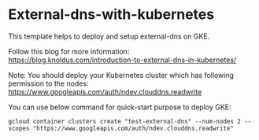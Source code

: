 # External-dns-with-kubernetes

This template helps to deploy and setup external-dns on GKE.

Follow this blog for more information: https://blog.knoldus.com/introduction-to-external-dns-in-kubernetes/ 

Note: You should deploy your Kubernetes cluster which has following permission to the nodes: https://www.googleapis.com/auth/ndev.clouddns.readwrite

You can use below command for quick-start purpose to deploy GKE:

    gcloud container clusters create "test-external-dns" --num-nodes 2 --scopes "https://www.googleapis.com/auth/ndev.clouddns.readwrite"
